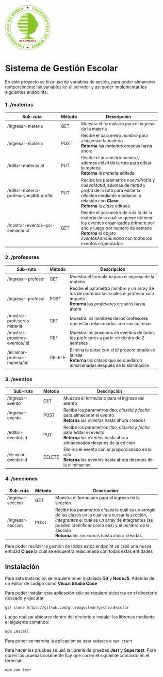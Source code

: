 ![Logo UVM](public/LOGOUVM.png)

# Sistema de Gestión Escolar
En este proyecto se hizo uso de variables de sesión, para poder almacenar temporalmente las variables en el servidor y así poder implementar los siguientes endpoints: 

### 1. /materias

|Sub-ruta|Método|Descripción|
|---|---|---|
|/ingresar-materia | GET | Muestra el formulario para el ingreso de la materia |
|/ingresar-materia | POST | Recibe el parametro _nombre_ para almacenar la materia <br> __Retorna__ las _materias_ creadas hasta ahora |
|/editar-materia/:id | PUT | Recibe el parametro _nombre_, ademas del _id_ de la ruta para editar la materia <br> __Retorna__ la _materia_ editada |
|/editar-materia-profesor/:matId/:profId | PUT | Recibe los parametros _nuevoProfId_ y _nuevoMatId_, ademas de _matId_ y _profId_ de la ruta para editar la relación mediante mediante la relación con __Clase__ <br> __Retorna__ la _clase_ editada |
|/mostrar-eventos-por-semana/:id | GET | Recibe el parametro de ruta _id_ de la materia de la cual se quiere obtener los eventos organizados primero por año y luego por numero de semana <br> __Retorna__ el objeto _eventosAnnoSemana_ con todos los eventos organizados |

### 2. /profesores

|Sub-ruta|Método|Descripción|
|---|---|---|
|/ingresar-profesor | GET | Muestra el formulario para el ingreso de la materia |
|/ingresar-profesor | POST | Recibe el parametro _nombre_ y un array de ids de _materias_ las cuales el profesor va a impartir <br> __Retorna__ los _profesores_ creados hasta ahora |
|/mostrar-profesores-materia | GET | Muestra los nombres de los profesores que están relacionados con sus materias  |
|/mostrar-proximos-eventos/:id | GET | Muestra los proximos de eventos de todos los profesores a partir de dentro de 2 semanas |
|/eliminar-profesor-materia/:id | DELETE | Elimina la _clase_ con el _id_ proporcionado en la ruta <br> __Retorna__ las _clases_ que se quedaron almacenadas después de la eliminación |

### 3. /eventos

|Sub-ruta|Método|Descripción|
|---|---|---|
|/ingresar-evento | GET | Muestra el formulario para el ingreso del evento |
|/ingresar-evento | POST | Recibe los parametros _tipo_, _claseId_ y _fecha_ para almacenar el evento <br> __Retorna__ los _eventos_ hasta ahora creados  |
|/editar-evento/:id | PUT | Recibe los parametros _tipo_, _claseId_ y _fecha_ para editar el evento <br> __Retorna__ los _eventos_ hasta ahora almacenados después de la edición  |
|/eliminar-evento/:id | DELETE | Elimina el evento con _id_ proporcionado en la ruta <br> __Retorna__ los _eventos_ hasta ahora despues de la eliminación |

### 4. /secciones

|Sub-ruta|Método|Descripción|
|---|---|---|
|/ingresar-seccion | GET | Muestra el formulario para el ingreso de la sección |
|/ingresar-seccion | POST | Recibe los parametros _clases_ la cuál es un arreglo de las clases en la cual va a cursar la sección, _integrantes_ el cuál es un array de integrantes (se pueden identificar como sea) y el _nombre_ de la sección <br> __Retorna__ las _secciones_ hasta ahora creadas  |

Para poder realizar la gestión de todos estos endpoint se creó una nueva entidad __Clase__ la cual se encuentra relacionada con todas estas entidades

## Instalación

Para esta instalación se requiere tener instalado __Git__ y __NodeJS__. Además de un editor de código como __Visual Studio Code__

Para poder instalar esta aplicación sólo se requiere ubicarse en el directorio deseado y ejecutar 

```bash
git clone https://github.com/gruroxguslean/gestionEscolar
```

Luego realizar ubicarse dentro del diretorio e instalar las librerias mediante el siguiente comando:

```bash
npm install
```

Para poner en marcha la aplicación se usar <code>nodemon</code> o <code>npm start</code>

Para hacer las pruebas se usó la librería de pruebas __Jest__ y __Supertest__. Para correr las pruebas solamente hay que correr el siguiente comando en el terminal

```bash
npm run test
```
